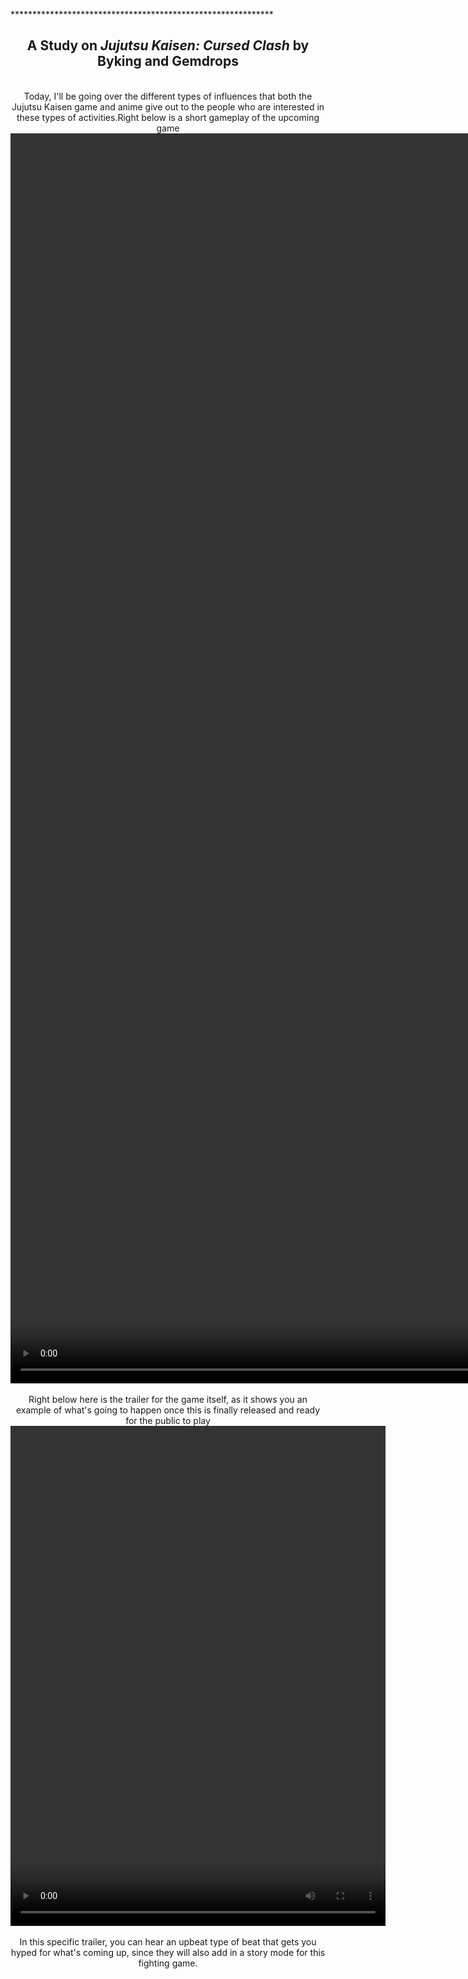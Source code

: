 ************************************************************<html>
<head></head>
<body>
  <center>
    <h2>A Study on <i>Jujutsu Kaisen: Cursed Clash</i> by Byking and Gemdrops </h2>
  <br>Today, I'll be going over the different types of influences that both the Jujutsu Kaisen game and anime give out to the people who are interested in these types of activities.Right below is a short gameplay of the upcoming game
  <br><video width="1000" height="2000" controls>
  <source src="JJK2.mp4" type="video/mp4">
  <source src="movie.ogg" type="video/ogg">
    </video></br>
  <br>Right below here is the trailer for the game itself, as it shows you an example of what's going to happen once this is finally released and ready for the public to play
<br><video width="600" height="800" controls>
  <source src="JJK.mp4" type="video/mp4">
  <source src="movie.ogg" type="video/ogg">
  </video></br>
  <br>In this specific trailer, you can hear an upbeat type of beat that gets you hyped for what's coming up, since they will also add in a story mode for this fighting game.
